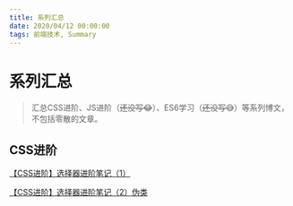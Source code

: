 ```yaml
---
title: 系列汇总
date: 2020/04/12 00:00:00
tags: 前端技术, Summary
---
```


# 系列汇总
<ClientOnly>
  <display-bar :displayData="$frontmatter"></display-bar>
</ClientOnly>

> 汇总CSS进阶、JS进阶（~~还没写😂~~）、ES6学习（~~还没写😅~~）等系列博文，不包括零散的文章。

## CSS进阶

<a href="/blog/frontend/css&html/css-selector-1" target="_blank">【CSS进阶】选择器进阶笔记（1）</a>

<a href="/blog/frontend/css&html/css-selector-2" target="_blank">【CSS进阶】选择器进阶笔记（2）伪类</a>